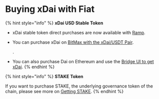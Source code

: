 # Buying xDai with Fiat

{% hint style="info" %}
**xDai USD Stable Token**

* xDai stable token direct purchases are now available with [Ramp](ramp-network.md). 
* You can purchase xDai on [BitMax with the xDai/USDT Pair](https://bitmax.io/en/basic/cashtrade-spottrading/usdt/xdai).

  .

* You can also purchase Dai on Ethereum and use the [Bridge UI to get xDai](../converting-xdai-via-bridge/).
{% endhint %}

{% hint style="info" %}
**STAKE Token**

If you want to purchase STAKE, the underlying governance token of the chain, please see more on [Getting STAKE](../../for-stakers/stake-token/get-stake/).
{% endhint %}



